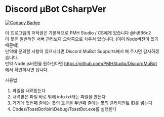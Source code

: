 ﻿# Discord μBot CsharpVer
 [![Codacy Badge](https://api.codacy.com/project/badge/Grade/a8095179c19148e4b0914ccc5880b86c)](https://www.codacy.com/app/hj666c2/DiscordMuBotCsharp?utm_source=github.com&amp;utm_medium=referral&amp;utm_content=hj666c2/DiscordMuBotCsharp&amp;utm_campaign=Badge_Grade)
 
이 프로그램의 저작권은 기본적으로 PMH Studio / CS에게 있습니다 @hj666c2<br />
이 봇은 일반적인 서버 관리보다 오락쪽으로 치우쳐 있습니다. (이미 Node버전이 있기 때문에)<br />
만약에 문의할 사항이 있으시다면 Discord MuBot Supports에서 해 주시면 감사하겠습니다.<br />
만약 Node.js버전을 원하신다면 https://github.com/PMHStudio/DiscordMuBot 에서 확인하시면 됩니다.<br />

사용법 <br />
1. 파일을 내려받는다 <br />
2. 내려받은 파일 바로 밖에 info.txt라는 파일을 만든다 <br />
3. 거기에 첫번째 줄에는 봇의 토큰을 두번째 줄에는 봇의 클라이언트 ID를 넣는다 <br />
4. Codes\ToastBot\bin\Debug\ToastBot.exe를 실행한다

